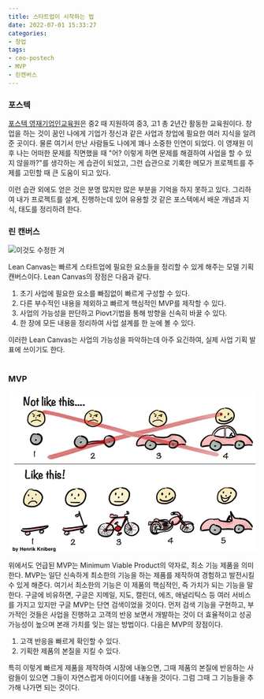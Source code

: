 ```yaml
---
title: 스타트업이 시작하는 법
date: 2022-07-01 15:33:27
categories:
- 창업
tags:
- ceo-postech
- MVP
- 린캔버스
---
```


### 포스텍

[포스텍 영재기업인교육원](https://ceo.postech.ac.kr)은 중2 때 지원하여 중3, 고1 총 2년간 활동한 교육원이다. 창업을 하는 것이 꿈인 나에게 기업가 정신과 같은 사업과 창업에 필요한 여러 지식을 알려준 곳이다. 물론 여기서 만난 사람들도 나에게 꽤나 소중한 인연이 되었다. 이 영재원 이후 나는 어떠한 문제를 직면했을 때 "어? 이렇게 하면 문제를 해결하여 사업을 할 수 있지 않을까?"를 생각하는 게 습관이 되었고, 그런 습관으로 기록한 메모가 프로젝트를 주제를 고민할 때 큰 도움이 되고 있다.

이런 습관 외에도 얻은 것은 분명 많지만 많은 부분을 기억을 하지 못하고 있다. 그리하여 내가 프로젝트를 설계, 진행하는데 있어 유용할 것 같은 포스텍에서 배운 개념과 지식, 태도를 정리하려 한다.

### 린 캔버스

<img src="/jun3047/jun3047.github.io/blob/master/assets/images/lean%20canvas.png?raw=true" alt="이것도 수정한 겨">

Lean Canvas는 빠르게 스타트업에 필요한 요소들을 정리할 수 있게 해주는 모델 기획 캔버스이다. Lean Canvas의 장점은 다음과 같다.

1. 초기 사업에 필요한 요소를 빠짐없이 빠르게 구성할 수 있다.
2. 다른 부수적인 내용을 제외하고 빠르게 핵심적인 MVP를 제작할 수 있다.
3. 사업의 가능성을 판단하고 Piovt기법을 통해 방향을 신속히 바꿀 수 있다. 
4. 한 장에 모든 내용을 정리하여 사업 설계를 한 눈에 볼 수 있다.

이러한 Lean Canvas는 사업의 가능성을 파악하는데 아주 요긴하여, 실제 사업 기획 발표에 쓰이기도 한다. <br><br>
### MVP


<img src="../assets/images/mvp_image.png" alt="수정한 거임">

위에서도 언급된 MVP는 Minimum Viable Product의 약자로, 최소 기능 제품을 의미한다. MVP는 일단 신속하게 최소한의 기능을 하는 제품를 제작하여 경험하고 발전시킬 수 있게 해준다. 여기서 최소한의 기능은 이 제품의 핵심적인, 즉 가치가 되는 기능을 말한다. 구글에 비유하면, 구글은 지메일, 지도, 캘린더, 에즈, 애널리틱스 등 여러 서비스를 가지고 있지만 구글 MVP는 단연 검색이었을 것이다. 먼저 검색 기능을 구현하고, 부가적인 것들은 사업을 진행하고 고객의 반응 보면서 개발하는 것이 더 효율적이고 성공 가능성이 높으며 본래 가치를 잊는 않는 방법이다. 다음은 MVP의 장점이다.

1. 고객 반응을 빠르게 확인할 수 있다.
2. 기획한 제품의 본질을 지킬 수 있다.

특히 이렇게 빠르게 제품을 제작하여 시장에 내놓으면, 그때 제품의 본질에 반응하는 사람들이 있으면 그들이 자연스럽게 아이디어를 내놓을 것이다. 그럼 그때 그 기능들을 추가해 나가면 되는 것이다.
